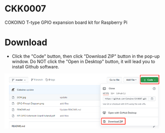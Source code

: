 # CKK0007
COKOINO T-type GPIO expansion board kit for Raspberry Pi
# Download
- Click the "Code" button, then click "Download ZIP" button in the pop-up window. Do NOT click the "Open in Desktop" button, it will lead you to install Github software.

![](https://github.com/Cokoino/CKK0007/raw/master/download.png)